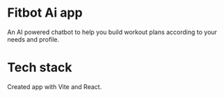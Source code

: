 # Fitbot Ai app
An AI powered chatbot to help you build workout plans according to your needs and profile.

# Tech stack
Created app with Vite and React.
